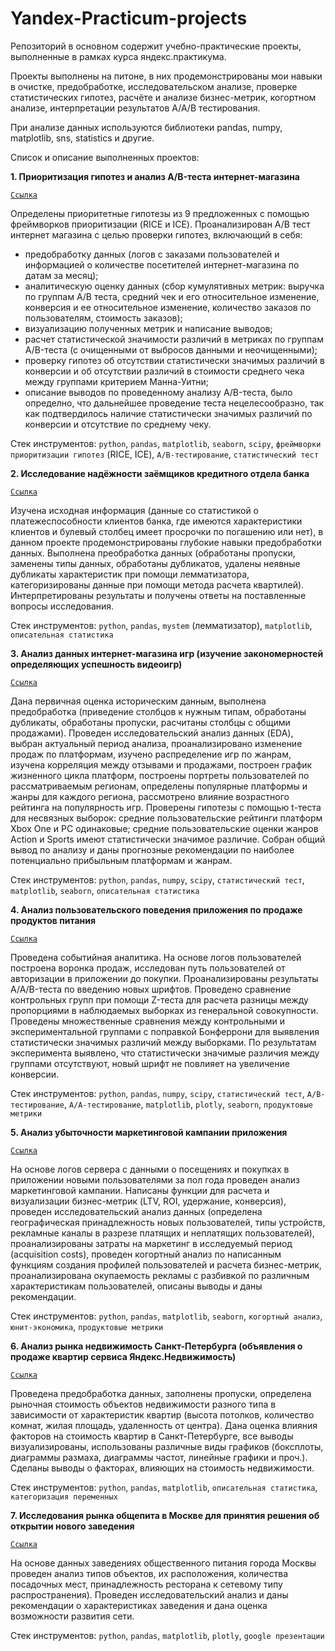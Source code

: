 # Yandex-Practicum-projects

Репозиторий в основном содержит учебно-практические проекты, выполненные в рамках курса яндекс.практикума.

Проекты выполнены на питоне, в них продемонстрированы мои навыки в очистке, предобработке, исследовательском анализе, проверке статистических гипотез, расчёте и анализе бизнес-метрик, когортном анализе, интерпретации результатов A/A/B тестирования.

При анализе данных используются библиотеки pandas, numpy, matplotlib, sns, statistics и другие.

Список и описание выполненных проектов:

**1. Приоритизация гипотез и анализ A/B-теста интернет-магазина**

<code>[Ссылка](https://github.com/Anargasanov/Yandex-Practicum-projects/blob/79e362b09c1dc5330fd50cc7cbcb6916d1a5605a/AB-testing/AB_testing_hypothesis.ipynb)</code>

Определены приоритетные гипотезы из 9 предложенных с помощью фреймворков приоритизации (RICE и ICE). Проанализирован A/B тест интернет магазина с целью проверки гипотез, включающий в себя:

- предобработку данных (логов с заказами пользователей и информацией о количестве посетителей интернет-магазина по датам за месяц);
- аналитическую оценку данных (сбор кумулятивных метрик: выручка по группам A/B теста, средний чек и его относительное изменение, конверсия и ее относительное изменение, количество заказов по пользователям, стоимость заказов);
- визуализацию полученных метрик и написание выводов;
- расчет статистической значимости различий в метриках по группам A/B-теста (с очищенными от выбросов данными и неочищенными);
- проверку гипотез об отсутствии статистически значимых различий в конверсии и об отсутствии различий в стоимости среднего чека между группами критерием Манна-Уитни;
- описание выводов по проведенному анализу A/B-теста, было определно, что дальнейшее проведение теста нецелесообразно, так как подтвердилось наличие статистически значимых различий по конверсии и отсутствие по среднему чеку.

Стек инструментов: `python`, `pandas`, `matplotlib`, `seaborn`, `scipy`, `фреймворки приоритизации гипотез` (RICE, ICE), `A/B-тестирование`, `статистический тест`

**2. Исследование надёжности заёмщиков кредитного отдела банка**

<code>[Ссылка](https://github.com/Anargasanov/Yandex-Practicum-projects/blob/79e362b09c1dc5330fd50cc7cbcb6916d1a5605a/Banking-data/bank_clients.ipynb)
</code>

Изучена исходная информация (данные со статистикой о платежеспособности клиентов банка, где имеются характеристики клиентов и булевый столбец имеет просрочки по погашению или нет), в данном проекте продемонстрированы глубокие навыки предобработки данных. Выполнена преобработка данных (обработаны пропуски, заменены типы данных, обработаны дубликатов, удалены неявные дубликаты характеристик при помощи лемматизатора, категоризированы данные при помощи метода расчета квартилей). Интерпретированы результаты и получены ответы на поставленные вопросы исследования.

Стек инструментов: `python`, `pandas`, `mystem` (лемматизатор), `matplotlib`, `описательная статистика`

**3. Анализ данных интернет-магазина игр (изучение закономерностей определяющих успешность видеоигр)**

<code>[Ссылка](https://github.com/Anargasanov/Yandex-Practicum-projects/blob/79e362b09c1dc5330fd50cc7cbcb6916d1a5605a/Game-shop/gameshop.ipynb)</code>

Дана первичная оценка историческим данным, выполнена предобработка (приведение столбцов к нужным типам, обработаны дубликаты, обработаны пропуски, расчитаны столбцы с общими продажами). Проведен исследовательский анализ данных (EDA), выбран актуальный период анализа, проанализировано изменение продаж по платформам, изучено распределение игр по жанрам, изучена корреляция между отзывами и продажами, построен график жизненного цикла платформ, построены портреты пользователей по рассматриваемым регионам, определены популярные платформы и жанры для каждого региона, рассмотрено влияние возрастного рейтинга на популярность игр. Проверены гипотезы с помощью t-теста для несвязных выборок: средние пользовательские рейтинги платформ Xbox One и PC одинаковые; средние пользовательские оценки жанров Action и Sports имеют статистически значимое различие. Собран общий вывод по анализу и даны прогнозные рекомендации по наиболее потенциально прибыльным платформам и жанрам.

Стек инструментов: `python`, `pandas`, `numpy`, `scipy`, `статистический тест`, `matplotlib`, `seaborn`, `описательная статистика`

**4. Анализ пользовательского поведения приложения по продаже продуктов питания**

<code>[Ссылка](https://github.com/Anargasanov/Yandex-Practicum-projects/blob/79e362b09c1dc5330fd50cc7cbcb6916d1a5605a/Grocery-shop/project_shop_app.ipynb)</code>

Проведена событийная аналитика. На основе логов пользователей построена воронка продаж, исследован путь пользователей от авторизации в приложении до покупки. Проанализированы результаты A/A/B-теста по введению новых шрифтов. Проведено сравнение контрольных групп при помощи Z-теста для расчета разницы между пропорциями в наблюдаемых выборках из генеральной совокупности. Проведены множественные сравнения между контрольными и экспериментальной группами с поправкой Бонферрони для выявления статистически значимых различий между выборками. По результатам эксперимента выявлено, что статистически значимые различия между группами отсутствуют, новый шрифт не повлияет на увеличение конверсии.

Стек инструментов: `python`, `pandas`, `numpy`, `scipy`, `статистический тест`, `A/B-тестирование`, `A/A-тестирование`, `matplotlib`, `plotly`, `seaborn`, `продуктовые метрики`

**5. Анализ убыточности маркетинговой кампании приложения**

<code>[Ссылка](https://github.com/Anargasanov/Yandex-Practicum-projects/blob/79e362b09c1dc5330fd50cc7cbcb6916d1a5605a/Marketing-analysis/unit_economics_cohorts.ipynb)</code>

На основе логов сервера с данными о посещениях и покупках в приложении новыми пользователями за пол года проведен анализ маркетинговой кампании. Написаны функции для расчета и визуализации бизнес-метрик (LTV, ROI, удержание, конверсия), проведен исследовательский анализ данных (определена географическая принадлежность новых пользователей, типы устройств, рекламные каналы в разрезе платящих и неплатящих пользователей), проанализированы затраты на маркетинг в исследуемый период (acquisition costs), проведен когортный анализ по написанным функциям создания профилей пользователей и расчета бизнес-метрик, проанализирована окупаемость рекламы с разбивкой по различным характеристикам пользователей, описаны выводы и даны рекомендации.

Стек инструментов: `python`, `pandas`, `matplotlib`, `seaborn`, `когортный анализ`, `юнит-экономика`, `продуктовые метрики`

**6. Анализ рынка недвижимость Санкт-Петербурга (объявления о продаже квартир сервиса Яндекс.Недвижимость)**

<code>[Ссылка](https://github.com/Anargasanov/Yandex-Practicum-projects/blob/79e362b09c1dc5330fd50cc7cbcb6916d1a5605a/Real-estate/real_estate.ipynb)</code>

Проведена предобработка данных, заполнены пропуски, определена рыночная стоимость объектов недвижимости разного типа в зависимости от характеристик квартир (высота потолков, количество комнат, жилая площадь, удаленность от центра). Дана оценка влияния факторов на стоимость квартир в Санкт-Петербурге, все выводы визуализированы, использованы различные виды графиков (боксплоты, диаграммы размаха, диаграммы частот, линейные графики и проч.). Сделаны выводы о факторах, влияющих на стоимость недвижимости.

Стек инструментов: `python`, `pandas`, `matplotlib`, `описательная статистика`, `категоризация переменных`

**7. Исследования рынка общепита в Москве для принятия решения об открытии нового заведения**

<code>[Ссылка](https://github.com/Anargasanov/Yandex-Practicum-projects/blob/79e362b09c1dc5330fd50cc7cbcb6916d1a5605a/Restaurants-Moscow/restaurants_moscow.ipynb)</code>

На основе данных заведениях общественного питания города Москвы проведен анализ типов объектов, их расположения, количества посадочных мест, принадлежность ресторана к сетевому типу распространения). Проведен исследовательский анализ и даны рекомендации о характеристиках заведения и дана оценка возможности развития сети.

Стек инструментов: `python`, `pandas`, `matplotlib`, `plotly`, `google презентации`
